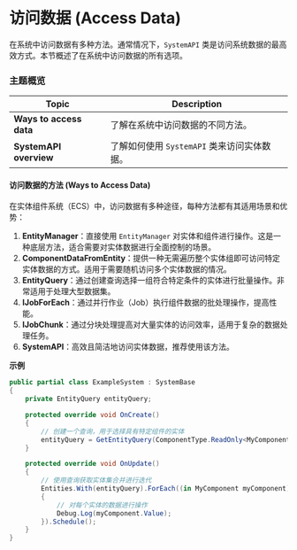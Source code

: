 # 访问数据 (Access Data)

在系统中访问数据有多种方法。通常情况下，`SystemAPI` 类是访问系统数据的最高效方式。本节概述了在系统中访问数据的所有选项。

### 主题概览

| Topic                   | Description                  |
| ----------------------- | ---------------------------- |
| **Ways to access data** | 了解在系统中访问数据的不同方法。             |
| **SystemAPI overview**  | 了解如何使用 `SystemAPI` 类来访问实体数据。 |

#### 访问数据的方法 (Ways to Access Data)

在实体组件系统（ECS）中，访问数据有多种途径，每种方法都有其适用场景和优势：

1. **EntityManager**：直接使用 `EntityManager` 对实体和组件进行操作。这是一种底层方法，适合需要对实体数据进行全面控制的场景。
2. **ComponentDataFromEntity**：提供一种无需遍历整个实体组即可访问特定实体数据的方式。适用于需要随机访问多个实体数据的情况。
3. **EntityQuery**：通过创建查询选择一组符合特定条件的实体进行批量操作。非常适用于处理大型数据集。
4. **IJobForEach**：通过并行作业（Job）执行组件数据的批处理操作，提高性能。
5. **IJobChunk**：通过分块处理提高对大量实体的访问效率，适用于复杂的数据处理任务。
6. **SystemAPI**：高效且简洁地访问实体数据，推荐使用该方法。

**示例**

```csharp
public partial class ExampleSystem : SystemBase
{
    private EntityQuery entityQuery;

    protected override void OnCreate()
    {
        // 创建一个查询，用于选择具有特定组件的实体
        entityQuery = GetEntityQuery(ComponentType.ReadOnly<MyComponent>());
    }

    protected override void OnUpdate()
    {
        // 使用查询获取实体集合并进行迭代
        Entities.With(entityQuery).ForEach((in MyComponent myComponent) =>
        {
            // 对每个实体的数据进行操作
            Debug.Log(myComponent.Value);
        }).Schedule();
    }
}
```
